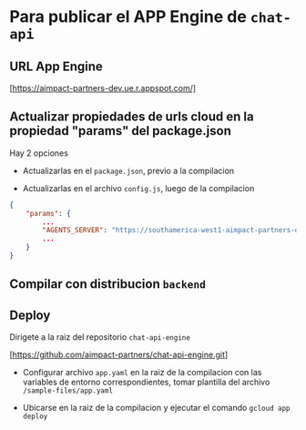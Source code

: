 # Para publicar el APP Engine de `chat-api`

## URL App Engine

[https://aimpact-partners-dev.ue.r.appspot.com/]

## Actualizar propiedades de urls cloud en la propiedad "params" del package.json

Hay 2 opciones

-   Actualizarlas en el `package.json`, previo a la compilacion

-   Actualizarlas en el archivo `config.js`, luego de la compilacion

```json
{
    "params": {
		...
        "AGENTS_SERVER": "https://southamerica-west1-aimpact-partners-dev.cloudfunctions.net/agent"
		...
    }
}
```

## Compilar con distribucion `backend`

## Deploy

Dirigete a la raiz del repositorio `chat-api-engine`

[https://github.com/aimpact-partners/chat-api-engine.git]

-   Configurar archivo `app.yaml` en la raiz de la compilacion con las variables de entorno correspondientes, tomar
    plantilla del archivo `/sample-files/app.yaml`

-   Ubicarse en la raiz de la compilacion y ejecutar el comando `gcloud app deploy`
